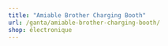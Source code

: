 ```yaml
---
title: "Amiable Brother Charging Booth"
url: /ganta/amiable-brother-charging-booth/
shop: électronique
---
```

